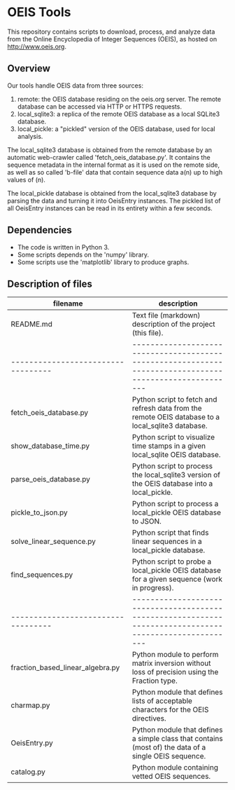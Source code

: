 OEIS Tools
==========

This repository contains scripts to download, process, and analyze data from the
Online Encyclopedia of Integer Sequences (OEIS), as hosted on http://www.oeis.org.

Overview
--------

Our tools handle OEIS data from three sources:

1. remote: the OEIS database residing on the oeis.org server. The remote database can be accessed via HTTP or HTTPS requests.
2. local_sqlite3: a replica of the remote OEIS database as a local SQLite3 database.
3. local_pickle: a "pickled" version of the OEIS database, used for local analysis.

The local_sqlite3 database is obtained from the remote database by an automatic web-crawler called 'fetch_oeis_database.py'.
It contains the sequence metadata in the internal format as it is used on the remote side, as well as so called 'b-file'
data that contain sequence data a(n) up to high values of (n).

The local_pickle database is obtained from the local_sqlite3 database by parsing the data and turning it into OeisEntry
instances. The pickled list of all OeisEntry instances can be read in its entirety within a few seconds.

Dependencies
------------

- The code is written in Python 3.
- Some scripts depends on the 'numpy' library.
- Some scripts use the 'matplotlib' library to produce graphs.

Description of files
--------------------

filename                          |  description
----------------------------------|-------------------------------------------------------------------------------------------------------
README.md                         |  Text file (markdown) description of the project (this file).
----------------------------------|-------------------------------------------------------------------------------------------------------
fetch_oeis_database.py            |  Python script to fetch and refresh data from the remote OEIS database to a local_sqlite3 database.
show_database_time.py             |  Python script to visualize time stamps in a given local_sqlite OEIS database.
parse_oeis_database.py            |  Python script to process the local_sqlite3 version of the OEIS database into a local_pickle.
pickle_to_json.py                 |  Python script to process a local_pickle OEIS database to JSON.
solve_linear_sequence.py          |  Python script that finds linear sequences in a local_pickle database.
find_sequences.py                 |  Python script to probe a local_pickle OEIS database for a given sequence (work in progress).
----------------------------------|-------------------------------------------------------------------------------------------------------
fraction_based_linear_algebra.py  |  Python module to perform matrix inversion without loss of precision using the Fraction type.
charmap.py                        |  Python module that defines lists of acceptable characters for the OEIS directives.
OeisEntry.py                      |  Python module that defines a simple class that contains (most of) the data of a single OEIS sequence.
catalog.py                        |  Python module containing vetted OEIS sequences.
